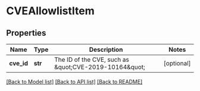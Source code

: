 # CVEAllowlistItem

## Properties
Name | Type | Description | Notes
------------ | ------------- | ------------- | -------------
**cve_id** | **str** | The ID of the CVE, such as \&quot;CVE-2019-10164\&quot; | [optional] 

[[Back to Model list]](../README.md#documentation-for-models) [[Back to API list]](../README.md#documentation-for-api-endpoints) [[Back to README]](../README.md)

